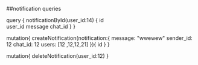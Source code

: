 ##notification queries

query {
  notificationById(user_id:14) {
    id 	
    user_id
    message
    chat_id
  }
}

mutation{
  createNotification(notification:{ 
    message: "wwewew"
    sender_id: 12
    chat_id: 12
    users: [12 ,12,12,21]
  }){
    id
  }
}

mutation{
	deleteNotification(user_id:12)
}